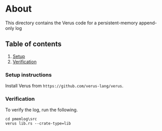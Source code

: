 # About

This directory contains the Verus code for a persistent-memory append-only
log

## Table of contents
1. [Setup](#setup-instructions)
2. [Verification](#verification)

### Setup instructions

Install Verus from `https://github.com/verus-lang/verus`.

### Verification

To verify the log, run the following.

```
cd pmemlog\src
verus lib.rs --crate-type=lib
```

